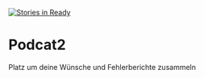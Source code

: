 [![Stories in Ready](https://badge.waffle.io/JeanetteMueller/Podcat2.png?label=ready&title=Ready)](https://waffle.io/JeanetteMueller/Podcat2)
# Podcat2
Platz um deine Wünsche und Fehlerberichte zusammeln
